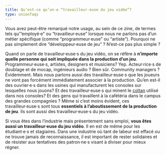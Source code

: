 ```yaml
---
title: Qu’est-ce qu’un·e “travailleur·euse du jeu vidéo”?
type: unionfaqs
---
```

Vous avez peut-être remarqué notre usage, au sein de ce zine, de termes tels qu’”employé·e” ou “travailleur·euse” lorsque nous ne parlons pas d’un métier spécifique (comme “programmeur·euse” ou “artiste”). Pourquoi ne pas simplement dire “développeur·euse de jeu” ? N’est-ce pas plus simple ?

Quand on parle de travailleur·euse·s du jeu vidéo, on se réfère à **n’importe quelle personne qui soit impliquée dans la production d’un jeu**. Programmeur·euse·s, artistes, designers et musiciens? Yep. Acteur·rice·s de doublage et de mocap, ingénieurs audio ? Bien sûr. Community managers ? Évidemment. Mais nous parlons aussi des travailleur·euse·s que les joueurs ne vont pas forcément immédiatement associer à la production. Qu’en est-il des ouvrier·e·s dans les usines qui manufacturent les consoles sur lesquelles nous jouons? Et des travailleur·euse·s qui minent le [coltan](https://videogamesoftheoppressed.wordpress.com/2014/08/22/conflict-minerals-and-games/) utilisé dans nos consoles? Et des gens qui travaillent à la cafétéria dans le campus des grandes compagnies ? Même si c’est moins évident, ces travailleur·euse·s sont tous **essentiels à l’aboutissement de la production de jeu**. Ils sont aussi des travailleur·euse·s du jeu vidéo.

Si vous êtes dans l’industrie mais présentement sans emploi, **vous êtes aussi un travailleur·euse du jeu vidéo**. Il en est de même pour les étudiant·e·s et stagiaires. Dans une industrie où tant de labeur est effacé ou ne trouve jamais de reconnaissance, il est important de rester solidaires et de résister aux tentatives des patron·ne·s visant à diviser pour mieux régner.
